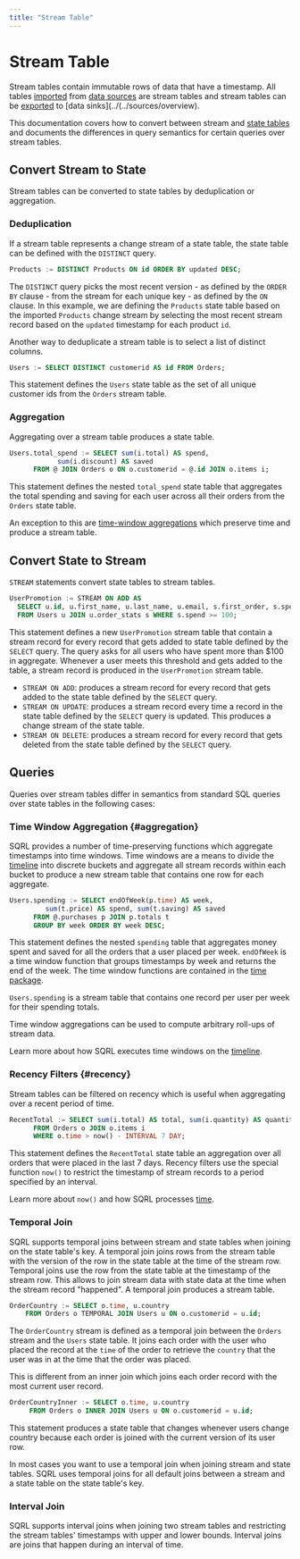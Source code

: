 ```yaml
---
title: "Stream Table"
---
```


# Stream Table

Stream tables contain immutable rows of data that have a timestamp. All tables [imported](../import) from [data sources](../../sources/overview) are stream tables and stream tables can be [exported](../export) to [data sinks](../(../sources/overview).

This documentation covers how to convert between stream and [state tables](../table#stateVsStream) and documents the differences in query semantics for certain queries over stream tables.

## Convert Stream to State

Stream tables can be converted to state tables by deduplication or aggregation.

### Deduplication

If a stream table represents a change stream of a state table, the state table can be defined with the `DISTINCT` query.

```sql
Products := DISTINCT Products ON id ORDER BY updated DESC;
```
The `DISTINCT` query picks the most recent version - as defined by the `ORDER BY` clause - from the stream for each unique key - as defined by the `ON` clause.
In this example, we are defining the `Products` state table based on the imported `Products` change stream by selecting the most recent stream record based on the `updated` timestamp for each product `id`.

Another way to deduplicate a stream table is to select a list of distinct columns.
```sql
Users := SELECT DISTINCT customerid AS id FROM Orders;
```
This statement defines the `Users` state table as the set of all unique customer ids from the `Orders` stream table.

### Aggregation

Aggregating over a stream table produces a state table.

```sql
Users.total_spend := SELECT sum(i.total) AS spend,
            sum(i.discount) AS saved
      FROM @ JOIN Orders o ON o.customerid = @.id JOIN o.items i;
```
This statement defines the nested `total_spend` state table that aggregates the total spending and saving for each user across all their orders from the `Orders` state table.

An exception to this are [time-window aggregations](#aggregation) which preserve time and produce a stream table. 

## Convert State to Stream

`STREAM` statements convert state tables to stream tables.

```sql
UserPromotion := STREAM ON ADD AS
  SELECT u.id, u.first_name, u.last_name, u.email, s.first_order, s.spend
  FROM Users u JOIN u.order_stats s WHERE s.spend >= 100;
```
This statement defines a new `UserPromotion` stream table that contain a stream record for every record that gets added to state table defined by the `SELECT` query. The query asks for all users who have spent more than $100 in aggregate. Whenever a user meets this threshold and gets added to the table, a stream record is produced in the `UserPromotion` stream table.

* `STREAM ON ADD`: produces a stream record for every record that gets added to the state table defined by the `SELECT` query.
* `STREAM ON UPDATE`: produces a stream record every time a record in the state table defined by the `SELECT` query is updated. This produces a change stream of the state table.
* `STREAM ON DELETE`: produces a stream record for every record that gets deleted from the state table defined by the `SELECT` query.


## Queries

Queries over stream tables differ in semantics from standard SQL queries over state tables in the following cases:

### Time Window Aggregation {#aggregation} 

SQRL provides a number of time-preserving functions which aggregate timestamps into time windows. Time windows are a means to divide the [timeline](../time) into discrete buckets and aggregate all stream records within each bucket to produce a new stream table that contains one row for each aggregate.

```sql
Users.spending := SELECT endOfWeek(p.time) AS week,
         sum(t.price) AS spend, sum(t.saving) AS saved
      FROM @.purchases p JOIN p.totals t
      GROUP BY week ORDER BY week DESC;
```
This statement defines the nested `spending` table that aggregates money spent and saved for all the orders that a user placed per week. `endOfWeek` is a time window function that groups timestamps by week and returns the end of the week. The time window functions are contained in the [time package](../functions/time).

`Users.spending` is a stream table that contains one record per user per week for their spending totals.

Time window aggregations can be used to compute arbitrary roll-ups of stream data.

Learn more about how SQRL executes time windows on the [timeline](../time). 

### Recency Filters {#recency}

Stream tables can be filtered on recency which is useful when aggregating over a recent period of time.

```sql
RecentTotal := SELECT sum(i.total) AS total, sum(i.quantity) AS quantity
      FROM Orders o JOIN o.items i
      WHERE o.time > now() - INTERVAL 7 DAY;
```
This statement defines the `RecentTotal` state table an aggregation over all orders that were placed in the last 7 days. Recency filters use the special function `now()` to restrict the timestamp of stream records to a period specified by an interval.

Learn more about `now()` and how SQRL processes [time](../time).

### Temporal Join

SQRL supports temporal joins between stream and state tables when joining on the state table's key.
A temporal join joins rows from the stream table with the version of the row in the state table at the time of the stream row. Temporal joins use the row from the state table at the timestamp of the stream row. This allows to join stream data with state data at the time when the stream record "happened". A temporal join produces a stream table.

```sql
OrderCountry := SELECT o.time, u.country
    FROM Orders o TEMPORAL JOIN Users u ON o.customerid = u.id;
```
The `OrderCountry` stream is defined as a temporal join between the `Orders` stream and the `Users` state table. It joins each order with the user who placed the record at the `time` of the order to retrieve the `country` that the user was in at the time that the order was placed.

This is different from an inner join which joins each order record with the most current user record.
```sql
OrderCountryInner := SELECT o.time, u.country
     FROM Orders o INNER JOIN Users u ON o.customerid = u.id;
```
This statement produces a state table that changes whenever users change country because each order is joined with the current version of its user row.

In most cases you want to use a temporal join when joining stream and state tables. SQRL uses temporal joins for all default joins between a stream and a state table on the state table's key.

### Interval Join

SQRL supports interval joins when joining two stream tables and restricting the stream tables' timestamps with upper and lower bounds. Interval joins are joins that happen during an interval of time.





